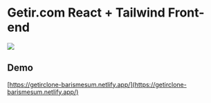 # Getir.com React + Tailwind Front-end

![](https://prnt.sc/KOAo1D32FPvx)


## Demo

[https://getirclone-barismesum.netlify.app/](https://getirclone-barismesum.netlify.app/)